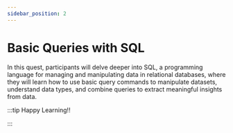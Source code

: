 ```yaml
---
sidebar_position: 2
---
```


# Basic Queries with SQL

In this quest, participants will delve deeper into SQL, a programming language for managing and manipulating data in relational databases, where they will learn how to use basic query commands to manipulate datasets, understand data types, and combine queries to extract meaningful insights from data.

:::tip Happy Learning!!

<QuestButton text="Go To Quest" link="https://app.stackup.dev/quest_page/basic-queries-with-sql" />

:::
